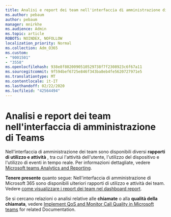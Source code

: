 ```yaml
---
title: Analisi e report dei team nell'interfaccia di amministrazione di Teams
ms.author: pebaum
author: pebaum
manager: mnirkhe
ms.audience: Admin
ms.topic: article
ROBOTS: NOINDEX, NOFOLLOW
localization_priority: Normal
ms.collection: Adm_O365
ms.custom:
- "9001501"
- "3558"
ms.openlocfilehash: 938e8f8020090510529738f7f2308923c6f67a11
ms.sourcegitcommit: 9f594bef6725e846f343ba8eb4fe5620727971e5
ms.translationtype: MT
ms.contentlocale: it-IT
ms.lasthandoff: 02/22/2020
ms.locfileid: "42564494"
---
```

# <a name="teams-analytics-and-reports-in-the-teams-admin-center"></a>Analisi e report dei team nell'interfaccia di amministrazione di Teams

Nell'interfaccia di amministrazione dei team sono disponibili diversi **rapporti di utilizzo e attività** , tra cui l'attività dell'utente, l'utilizzo del dispositivo e l'utilizzo di eventi in tempo reale. Per informazioni dettagliate, vedere [Microsoft teams Analytics and Reporting](https://docs.microsoft.com/microsoftteams/teams-analytics-and-reports/teams-reporting-reference).

**Tenere presente** quanto segue: Nell'interfaccia di amministrazione di Microsoft 365 sono disponibili ulteriori rapporti di utilizzo e attività dei team. Vedere [come visualizzare i report dei team nel dashboard report](https://docs.microsoft.com/microsoftteams/teams-activity-reports#how-to-view-the-teams-reports-in-the-reports-dashboard).

Se si cercano relazioni o analisi relative alle **chiamate** o alla **qualità della chiamata**, vedere [Implement QoS and Monitor Call Quality in Microsoft teams](https://docs.microsoft.com/microsoftteams/monitor-call-quality-qos) for related Documentation.

